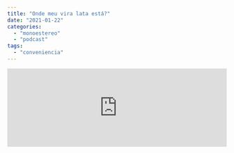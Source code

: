 ```yaml
---
title: "Onde meu vira lata está?"
date: "2021-01-22"
categories: 
  - "monoestereo"
  - "podcast"
tags: 
  - "conveniencia"
---
```


<iframe src="https://anchor.fm/monoestereo/embed/episodes/Onde-meu-vira-lata-est-ejtm0d" height="180px" width="100%" frameborder="0" scrolling="no" style="width:100%; height:180px;"></iframe>
